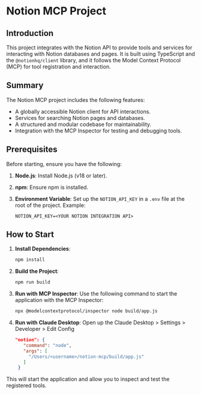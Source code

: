 # Notion MCP Project

## Introduction
This project integrates with the Notion API to provide tools and services for interacting with Notion databases and pages. It is built using TypeScript and the `@notionhq/client` library, and it follows the Model Context Protocol (MCP) for tool registration and interaction.

## Summary
The Notion MCP project includes the following features:
- A globally accessible Notion client for API interactions.
- Services for searching Notion pages and databases.
- A structured and modular codebase for maintainability.
- Integration with the MCP Inspector for testing and debugging tools.

## Prerequisites
Before starting, ensure you have the following:
1. **Node.js**: Install Node.js (v18 or later).
2. **npm**: Ensure npm is installed.
3. **Environment Variable**: Set up the `NOTION_API_KEY` in a `.env` file at the root of the project. Example:

   ```properties
   NOTION_API_KEY=<YOUR NOTION INTEGRATION API>
   ```
## How to Start
1. **Install Dependencies**:
   ```bash
   npm install
   ```

2. **Build the Project**:
   ```bash
   npm run build
   ```

3. **Run with MCP Inspector**:
   Use the following command to start the application with the MCP Inspector:
   ```bash
   npx @modelcontextprotocol/inspector node build/app.js
   ```

4. **Run with Claude Desktop**:
   Open up the Claude Desktop > Settings > Developer > Edit Config
   ```json
   "notion": {
      "command": "node",
      "args": [
        "/Users/<username>/notion-mcp/build/app.js"
      ]
    }
   ```
This will start the application and allow you to inspect and test the registered tools.